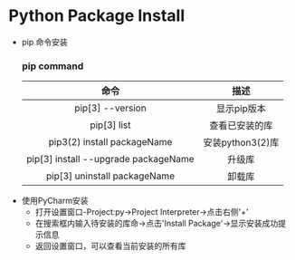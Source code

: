 # Python Package Install
+ pip 命令安装
    ### pip command
    |命令|描述|
    |:---:|:---:|
    |pip[3] --version|显示pip版本|
    |pip[3] list|查看已安装的库|
    |pip3(2) install packageName|安装python3(2)库|
    |pip[3] install --upgrade packageName|升级库|
    |pip[3] uninstall packageName|卸载库|
+ 使用PyCharm安装
    + 打开设置窗口-Project:py->Project Interpreter->点击右侧'+'
    + 在搜索框内输入待安装的库命->点击'Install Package'->显示安装成功提示信息
    + 返回设置窗口，可以查看当前安装的所有库